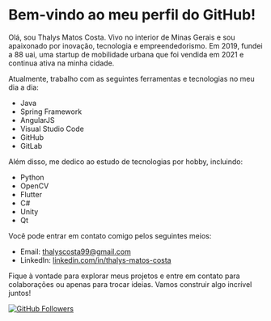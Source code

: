 # Bem-vindo ao meu perfil do GitHub!

Olá, sou Thalys Matos Costa. Vivo no interior de Minas Gerais e sou apaixonado por inovação, tecnologia e empreendedorismo. Em 2019, fundei a 88 uai, uma startup de mobilidade urbana que foi vendida em 2021 e continua ativa na minha cidade.

Atualmente, trabalho com as seguintes ferramentas e tecnologias no meu dia a dia:

- Java
- Spring Framework
- AngularJS
- Visual Studio Code
- GitHub
- GitLab

Além disso, me dedico ao estudo de tecnologias por hobby, incluindo:

- Python
- OpenCV
- Flutter
- C#
- Unity
- Qt

Você pode entrar em contato comigo pelos seguintes meios:

- Email: [thalyscosta99@gmail.com](mailto:thalyscosta99@gmail.com)
- LinkedIn: [linkedin.com/in/thalys-matos-costa](https://www.linkedin.com/in/thalys-matos-costa)

Fique à vontade para explorar meus projetos e entre em contato para colaborações ou apenas para trocar ideias. Vamos construir algo incrível juntos!

[![GitHub Followers](https://img.shields.io/github/followers/TH4LY5?style=social)](https://github.com/TH4LY5?tab=followers)

